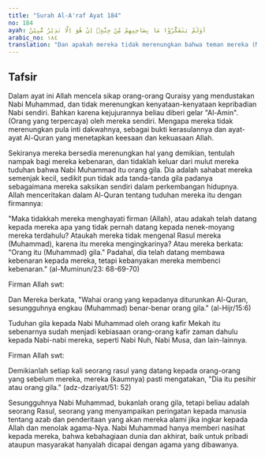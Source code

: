 ```yaml
---
title: "Surah Al-A'raf Ayat 184"
no: 184
ayah: اَوَلَمْ يَتَفَكَّرُوْا مَا بِصَاحِبِهِمْ مِّنْ جِنَّةٍۗ اِنْ هُوَ اِلَّا نَذِيْرٌ مُّبِيْنٌ
arabic_no: ١٨٤
translation: "Dan apakah mereka tidak merenungkan bahwa teman mereka (Muhammad) tidak gila. Dia (Muhammad) tidak lain hanyalah seorang pemberi peringatan yang jelas."
---
```


## Tafsir

Dalam ayat ini Allah mencela sikap orang-orang Quraisy yang mendustakan Nabi Muhammad, dan tidak merenungkan kenyataan-kenyataan kepribadian Nabi sendiri. Bahkan karena kejujurannya beliau diberi gelar "Al-Amin". (Orang yang terpercaya) oleh mereka sendiri. Mengapa mereka tidak merenungkan pula inti dakwahnya, sebagai bukti kerasulannya dan ayat-ayat Al-Quran yang menetapkan keesaan dan kekuasaan Allah.

Sekiranya mereka bersedia merenungkan hal yang demikian, tentulah nampak bagi mereka kebenaran, dan tidaklah keluar dari mulut mereka tuduhan bahwa Nabi Muhammad itu orang gila. Dia adalah sahabat mereka semenjak kecil, sedikit pun tidak ada tanda-tanda gila padanya sebagaimana mereka saksikan sendiri dalam perkembangan hidupnya. Allah menceritakan dalam Al-Quran tentang tuduhan mereka itu dengan firmannya:

"Maka tidakkah mereka menghayati firman (Allah), atau adakah telah datang kepada mereka apa yang tidak pernah datang kepada nenek-moyang mereka terdahulu? Ataukah mereka tidak mengenal Rasul mereka (Muhammad), karena itu mereka mengingkarinya? Atau mereka berkata: "Orang itu (Muhammad) gila." Padahal, dia telah datang membawa kebenaran kepada mereka, tetapi kebanyakan mereka membenci kebenaran." (al-Muminun/23: 68-69-70)

Firman Allah swt:

Dan Mereka berkata, "Wahai orang yang kepadanya diturunkan Al-Quran, sesungguhnya engkau (Muhammad) benar-benar orang gila." (al-Hijr/15:6)

Tuduhan gila kepada Nabi Muhammad oleh orang kafir Mekah itu sebenarnya sudah menjadi kebiasaan orang-orang kafir zaman dahulu kepada Nabi-nabi mereka, seperti Nabi Nuh, Nabi Musa, dan lain-lainnya.

Firman Allah swt:

Demikianlah setiap kali seorang rasul yang datang kepada orang-orang yang sebelum mereka, mereka (kaumnya) pasti mengatakan, "Dia itu pesihir atau orang gila." (adz-dzariyat/51: 52)

Sesungguhnya Nabi Muhammad, bukanlah orang gila, tetapi beliau adalah seorang Rasul, seorang yang menyampaikan peringatan kepada manusia tentang azab dan penderitaan yang akan mereka alami jika ingkar kepada Allah dan menolak agama-Nya. Nabi Muhammad hanya memberi nasihat kepada mereka, bahwa kebahagiaan dunia dan akhirat, baik untuk pribadi ataupun masyarakat hanyalah dicapai dengan agama yang dibawanya.